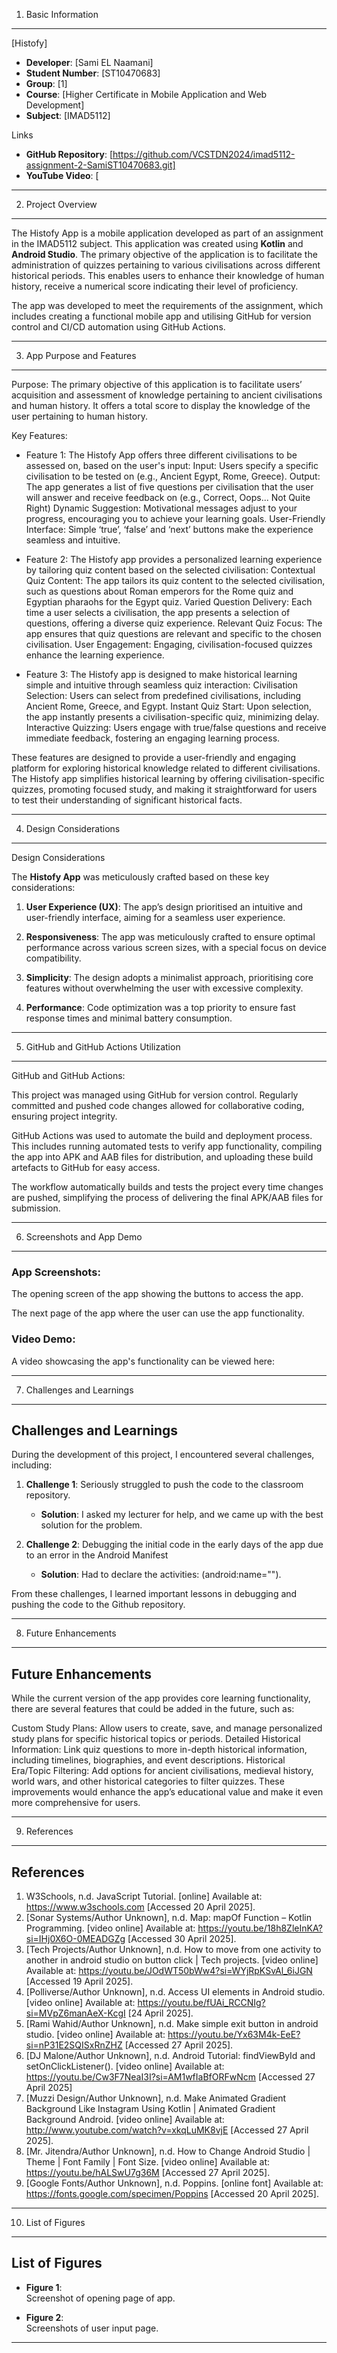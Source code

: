 1. Basic Information
--------------------

[Histofy]
- **Developer**: [Sami EL Naamani]
- **Student Number**: [ST10470683]
- **Group**: [1]
- **Course**: [Higher Certificate in Mobile Application and Web Development]
- **Subject**: [IMAD5112]

Links
- **GitHub Repository**: [https://github.com/VCSTDN2024/imad5112-assignment-2-SamiST10470683.git]
- **YouTube Video**: [

---











2. Project Overview
-------------------

The Histofy App is a mobile application developed as part of an assignment in the IMAD5112 subject. This application was created using **Kotlin** and **Android Studio**. The primary objective of the application is to facilitate the administration of quizzes pertaining to various civilisations across different historical periods. This enables users to enhance their knowledge of human history, receive a numerical score indicating their level of proficiency.

The app was developed to meet the requirements of the assignment, which includes creating a functional mobile app and utilising GitHub for version control and CI/CD automation using GitHub Actions.

---














3. App Purpose and Features
---------------------------

Purpose:
The primary objective of this application is to facilitate users’ acquisition and assessment of knowledge pertaining to ancient civilisations and human history. It offers a total score to display the knowledge of the user pertaining to human history.

Key Features:
- Feature 1: The Histofy App offers three different civilisations to be assessed on, based on the user's input:
Input: Users specify a specific civilisation to be tested on (e.g., Ancient Egypt, Rome, Greece).
Output: The app generates a list of five questions per civilisation that the user will answer and receive feedback on (e.g., Correct, Oops... Not Quite Right)
Dynamic Suggestion: Motivational messages adjust to your progress, encouraging you to achieve your learning goals.
User-Friendly Interface: Simple ‘true’, ‘false’ and ‘next’ buttons make the experience seamless and intuitive.

- Feature 2: The Histofy app provides a personalized learning experience by tailoring quiz content based on the selected civilisation:
Contextual Quiz Content: The app tailors its quiz content to the selected civilisation, such as questions about Roman emperors for the Rome quiz and Egyptian pharaohs for the Egypt quiz.
Varied Question Delivery: Each time a user selects a civilisation, the app presents a selection of questions, offering a diverse quiz experience.
Relevant Quiz Focus: The app ensures that quiz questions are relevant and specific to the chosen civilisation.
User Engagement: Engaging, civilisation-focused quizzes enhance the learning experience.

- Feature 3: The Histofy app is designed to make historical learning simple and intuitive through seamless quiz interaction:
Civilisation Selection: Users can select from predefined civilisations, including Ancient Rome, Greece, and Egypt.
Instant Quiz Start: Upon selection, the app instantly presents a civilisation-specific quiz, minimizing delay.
Interactive Quizzing: Users engage with true/false questions and receive immediate feedback, fostering an engaging learning process.

These features are designed to provide a user-friendly and engaging platform for exploring historical knowledge related to different civilisations. The Histofy app simplifies historical learning by offering civilisation-specific quizzes, promoting focused study, and making it straightforward for users to test their understanding of significant historical facts.


---










4. Design Considerations
------------------------
Design Considerations

The **Histofy App** was meticulously crafted based on these key considerations:

1. **User Experience (UX)**: The app’s design prioritised an intuitive and user-friendly interface, aiming for a seamless user experience.

2. **Responsiveness**: The app was meticulously crafted to ensure optimal performance across various screen sizes, with a special focus on device compatibility.

3. **Simplicity**: The design adopts a minimalist approach, prioritising core features without overwhelming the user with excessive complexity.

4. **Performance**: Code optimization was a top priority to ensure fast response times and minimal battery consumption.

---








5. GitHub and GitHub Actions Utilization
----------------------------------------

GitHub and GitHub Actions:

This project was managed using GitHub for version control. Regularly committed and pushed code changes allowed for collaborative coding, ensuring project integrity.

GitHub Actions was used to automate the build and deployment process. This includes running automated tests to verify app functionality, compiling the app into APK and AAB files for distribution, and uploading these build artefacts to GitHub for easy access.

The workflow automatically builds and tests the project every time changes are pushed, simplifying the process of delivering the final APK/AAB files for submission.

---












6. Screenshots and App Demo
---------------------------

### App Screenshots:
 
The opening screen of the app showing the buttons to access the app.
 
The next page of the app where the user can use the app functionality.

### Video Demo:
A video showcasing the app's functionality can be viewed here: 


---














7. Challenges and Learnings
---------------------------

## Challenges and Learnings
During the development of this project, I encountered several challenges, including:

1. **Challenge 1**: Seriously struggled to push the code to the classroom repository.
   - **Solution**: I asked my lecturer for help, and we came up with the best solution for the problem.
   
2. **Challenge 2**: Debugging the initial code in the early days of the app due to an error in the Android Manifest
   - **Solution**: Had to declare the activities: (android:name="").

From these challenges, I learned important lessons in debugging and pushing the code to the Github repository.



---









8. Future Enhancements
----------------------

## Future Enhancements
While the current version of the app provides core learning functionality, there are several features that could be added in the future, such as:

Custom Study Plans: Allow users to create, save, and manage personalized study plans for specific historical topics or periods.
Detailed Historical Information: Link quiz questions to more in-depth historical information, including timelines, biographies, and event descriptions.
Historical Era/Topic Filtering: Add options for ancient civilisations, medieval history, world wars, and other historical categories to filter quizzes. These improvements would enhance the app’s educational value and make it even more comprehensive for users.


---












9. References
-------------

## References

1.	W3Schools, n.d. JavaScript Tutorial. [online] Available at: https://www.w3schools.com [Accessed 20 April 2025].
2.	[Sonar Systems/Author Unknown], n.d. Map: mapOf Function – Kotlin Programming. [video online] Available at: https://youtu.be/18h8ZleInKA?si=IHj0X6O-0MEADGZg [Accessed 30 April 2025].
3.	[Tech Projects/Author Unknown], n.d. How to move from one activity to another in android studio on button click | Tech projects. [video online] Available at: https://youtu.be/JOdWT50bWw4?si=WYjRpKSvAl_6iJGN [Accessed 19 April 2025].
4.	[Polliverse/Author Unknown], n.d. Access UI elements in Android studio. [video online] Available at: https://youtu.be/fUAi_RCCNIg?si=MVpZ6manAeX-KcgI [24 April 2025].
5.	[Rami Wahid/Author Unknown], n.d. Make simple exit button in android studio. [video online] Available at: https://youtu.be/Yx63M4k-EeE?si=nP31E2SQISxRnZHZ [Accessed 27 April 2025].
6.	[DJ Malone/Author Unknown], n.d. Android Tutorial: findViewById and setOnClickListener(). [video online] Available at: https://youtu.be/Cw3F7NeaI3I?si=AM1wfIaBfORFwNcm [Accessed 27 April 2025]
7. [Muzzi Design/Author Unknown], n.d. Make Animated Gradient Background Like Instagram Using Kotlin | Animated Gradient Background Android. [video online] Available at: http://www.youtube.com/watch?v=xkqLuMK8vjE [Accessed 27 April 2025].
8. [Mr. Jitendra/Author Unknown], n.d. How to Change Android Studio | Theme | Font Family | Font Size. [video online] Available at: https://youtu.be/hALSwU7g36M [Accessed 27 April 2025].
9. [Google Fonts/Author Unknown], n.d. Poppins. [online font] Available at: https://fonts.google.com/specimen/Poppins [Accessed 20 April 2025].

---



10. List of Figures
-------------------

## List of Figures

- **Figure 1**:  
Screenshot of opening page of app.
 






- **Figure 2**:  
Screenshots of user input page.
   

---




















